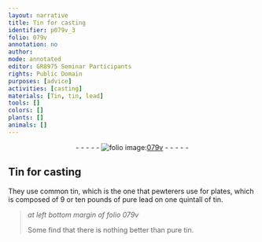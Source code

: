 ```yaml
---
layout: narrative
title: Tin for casting
identifier: p079v_3
folio: 079v
annotation: no
author:
mode: annotated
editor: GR8975 Seminar Participants
rights: Public Domain
purposes: [advice]
activities: [casting]
materials: [Tin, tin, lead]
tools: []
colors: []
plants: []
animals: []
---
```


 <div class="folio" align="center">- - - - - <a href="http://gallica.bnf.fr/ark:/12148/btv1b10500001g/f164.image" target="_blank"><img src="https://cu-mkp.github.io/GR8975-edition/assets/photo-icon.png" alt="folio image: " style="display:inline-block; margin-bottom:-3px;"/>079v</a> - - - - - </div>  <span class="activity"></span> 

## <span class="material">Tin</span> for casting

 
They use common <span class="material">tin</span>, which is the one that <span class="profession">pewterers</span> use for plates, which is composed of 9 or ten pounds of pure <span class="material">lead</span> on one quintall of <span class="material">tin</span>.
 
> *at left bottom margin of folio 079v*
> 
>  Some find that there is nothing better than pure <span class="material">tin</span>. 
 